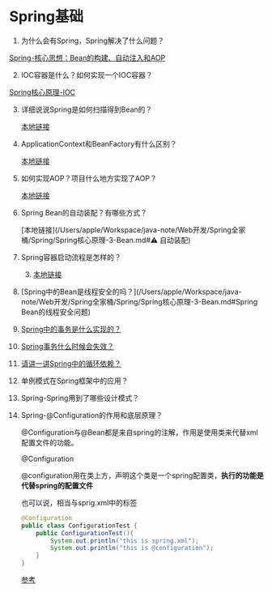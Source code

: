 # Spring基础

1. 为什么会有Spring，Spring解决了什么问题？

[Spring-核心思想：Bean的构建、自动注入和AOP](https://app.gitbook.com/@1184884206/s/java/web-kai-fa/spring-quan-jia-tong/spring/spring-he-xin-si-xiang-bean-de-gou-jian-zi-dong-zhu-ru-he-aop)

2. IOC容器是什么？如何实现一个IOC容器？

[Spring核心原理-IOC](https://app.gitbook.com/@1184884206/s/java/web-kai-fa/spring-quan-jia-tong/spring/spring-he-xin-yuan-li-1ioc)

3. 详细说说Spring是如何扫描得到Bean的？

    [本地链接](/Users/apple/Workspace/java-note/Web开发/Spring全家桶/Spring/Spring核心原理-1-IOC.md#简单实现一个IOC（直接使用的bean的来源）)

4. ApplicationContext和BeanFactory有什么区别？

    [本地链接](/Users/apple/Workspace/java-note/Web开发/Spring全家桶/Spring/Spring核心原理-3-Bean.md#BeanFactory和ApplicationContext)

5. 如何实现AOP？项目什么地方实现了AOP？

    [本地链接](/Users/apple/Workspace/java-note/Web开发/Spring全家桶/Spring/Spring核心原理-2-AOP.md#Spring核心原理-2-AOP-AOP基础)

6. Spring Bean的自动装配？有哪些方式？

    [本地链接](/Users/apple/Workspace/java-note/Web开发/Spring全家桶/Spring/Spring核心原理-3-Bean.md#:warning: 自动装配)

7. Spring容器启动流程是怎样的？

    3. [本地链接](/Users/apple/Workspace/java-note/Web开发/Spring全家桶/Spring/Spring核心原理-1-IOC.md#简单实现一个IOC（直接使用的bean的来源）)

8. [Spring中的Bean是线程安全的吗？](/Users/apple/Workspace/java-note/Web开发/Spring全家桶/Spring/Spring核心原理-3-Bean.md#Spring Bean的线程安全问题)

9. [Spring中的事务是什么实现的？](/Users/apple/Workspace/java-note/Web开发/Spring全家桶/Spring/Spring数据访问-2-Spring事务.md)

10. [Spring事务什么时候会失效？](/Users/apple/Workspace/java-note/Web开发/Spring全家桶/Spring/Spring数据访问-2-Spring事务.md)

11. [请讲一讲Spring中的循环依赖？](/Users/apple/Workspace/java-note/Web开发/Spring全家桶/Spring/Spring源码-1-Spring循环依赖.md)

12. 单例模式在Spring框架中的应用？

13. Spring-Spring用到了哪些设计模式？

14. Spring-@Configuration的作用和底层原理？

     @Configuration与@Bean都是来自spring的注解，作用是使用类来代替xml配置文件的功能。

     @Configuration

     @configuration用在类上方，声明这个类是一个spring配置类，**执行的功能是代替spring的配置文件**

     也可以说，相当与sprig.xml中的<beans>标签

     ```java
     @Configuration
     public class ConfigurationTest {
         public ConfigurationTest(){
             System.out.println("this is spring.xml");
             System.out.println("this is @configuration");
         }
     }
     ```

     [参考](https://zhuanlan.zhihu.com/p/335068145)



















